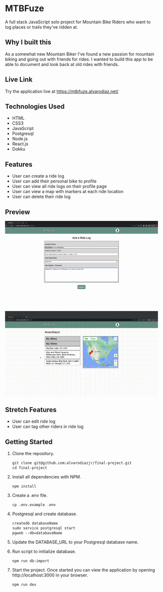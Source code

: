 # MTBFuze

A full stack JavaScript solo project for Mountain Bike Riders who want to log places or trails they've ridden at.

## Why I built this

As a somewhat new Mountain Biker I've found a new passion for mountain biking and going out with friends for rides. I wanted to build this app to be able to document and look back at old rides with friends.

## Live Link

Try the application live at https://mtbfuze.alvarodiaz.net/

## Technologies Used
- HTML
- CSS3
- JavaScript
- Postgresql
- Node.js
- React.js
- Dokku

## Features
- User can create a ride log
- User can add their personal bike to profile
- User can view all ride logs on their profile page
- User can view a map with markers at each ride location
- User can delete their ride log

## Preview
![Alt text](server/public/images/create-log.gif)

![Alt text](server/public/images/full-log-delete.gif)

## Stretch Features
- User can edit ride log
- User can tag other riders in ride log


## Getting Started
1. Clone the repository.

    ```shell
    git clone git@github.com:alvarodiazjr/final-project.git
    cd final-project
    ```

1. Install all dependencies with NPM.

    ```shell
    npm install
    ```


1. Create a .env file.

    ```shell
   cp .env.example .env
    ```

1. Postgresql and create database.

    ```shell
    createdb databaseName
    sudo service postgresql start
    pgweb --db=databaseName
    ```

1. Update the DATABASE_URL to your Postgresql database name.

1. Run script to initialize database.

    ```shell
    npm run db:import
    ```

1. Start the project. Once started you can view the application by opening http://localhost:3000 in your browser.

    ```shell
    npm run dev
    ```
